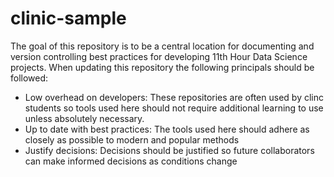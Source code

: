 # clinic-sample

The goal of this repository is to be a central location for documenting and version controlling best practices for developing 11th Hour Data Science projects. When updating this repository the following principals should be followed: 
- Low overhead on developers: These repositories are often used by clinc students so tools used here should not require additional learning to use unless absolutely necessary.
- Up to date with best practices: The tools used here should adhere as closely as possible to modern and popular methods
- Justify decisions: Decisions should be justified so future collaborators can make informed decisions as conditions change